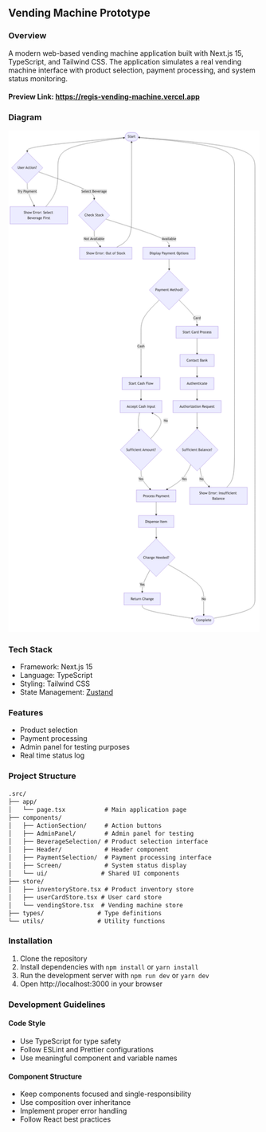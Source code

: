 ## Vending Machine Prototype

### Overview
A modern web-based vending machine application built with Next.js 15, TypeScript, and Tailwind CSS. The application simulates a real vending machine interface with product selection, payment processing, and system status monitoring.
#### Preview Link: https://regis-vending-machine.vercel.app
### Diagram 
 ![Vending Machine Prototype Diagram](https://github.com/regisBafutwabo/regis-vending-machine/blob/main/public/vending-machine-activity-diagram.png)
### Tech Stack
 - Framework: Next.js 15
 - Language: TypeScript
 - Styling: Tailwind CSS
 - State Management: [Zustand](https://github.com/pmndrs/zustand)

### Features
 - Product selection
 - Payment processing
 - Admin panel for testing purposes
 - Real time status log

### Project Structure
```
.src/
├── app/
│   └── page.tsx           # Main application page
├── components/
│   ├── ActionSection/     # Action buttons
│   ├── AdminPanel/        # Admin panel for testing
│   ├── BeverageSelection/ # Product selection interface
│   ├── Header/            # Header component
│   ├── PaymentSelection/  # Payment processing interface
│   ├── Screen/            # System status display
│   └── ui/               # Shared UI components
├── store/
│   ├── inventoryStore.tsx # Product inventory store
│   ├── userCardStore.tsx # User card store
│   └── vendingStore.tsx  # Vending machine store
├── types/               # Type definitions
└── utils/               # Utility functions
```

### Installation
1. Clone the repository
2. Install dependencies with `npm install` or `yarn install`
3. Run the development server with `npm run dev` or `yarn dev`
4. Open http://localhost:3000 in your browser

### Development Guidelines
 #### Code Style
 - Use TypeScript for type safety
 - Follow ESLint and Prettier configurations
 - Use meaningful component and variable names
  
#### Component Structure
 - Keep components focused and single-responsibility
 - Use composition over inheritance
 - Implement proper error handling
 - Follow React best practices
